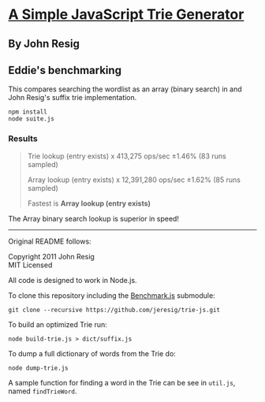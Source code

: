 # [A Simple JavaScript Trie Generator](http://ejohn.org/blog/javascript-trie-performance-analysis/)
## By John Resig

## Eddie's benchmarking

This compares searching the wordlist as an array (binary search) in and John Resig's
suffix trie implementation.

    npm install
    node suite.js

### Results

> Trie lookup (entry exists) x 413,275 ops/sec ±1.46% (83 runs sampled)
>
> Array lookup (entry exists) x 12,391,280 ops/sec ±1.62% (85 runs sampled)
>
> Fastest is **Array lookup (entry exists)**

The Array binary search lookup is superior in speed! 

---

Original README follows:

Copyright 2011 John Resig  
MIT Licensed

All code is designed to work in Node.js.

To clone this repository including the [Benchmark.js](http://benchmarkjs.com/) submodule:

    git clone --recursive https://github.com/jeresig/trie-js.git

To build an optimized Trie run:

    node build-trie.js > dict/suffix.js

To dump a full dictionary of words from the Trie do:

    node dump-trie.js

A sample function for finding a word in the Trie can be see in `util.js`, named `findTrieWord`.
